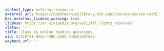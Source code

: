 ```yaml
---
content_type: external-resource
external_url: https://openlearninglibrary.mit.edu/courses/course-v1:MITx+18.05r_10+2022_Summer/courseware/week9/class16/3?activate_block_id=block-v1%3AMITx%2B18.05r_10%2B2022_Summer%2Btype%40vertical%2Bblock%40class16-rq1-vertical
has_external_license_warning: true
license: https://en.wikipedia.org/wiki/All_rights_reserved
status: ''
title: Class 16 online reading questions
uid: 8c258f21-d55a-448b-a302-b4b26250f5ea
wayback_url: ''
---
```

